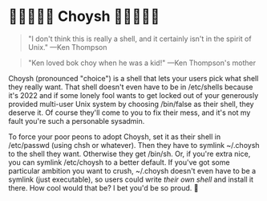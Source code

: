 <!--
SPDX-FileCopyrightText: 2022 Noah Fontes

SPDX-License-Identifier: Apache-2.0
-->

# 🥬🥬🥬🥬🥬 Choysh 🥬🥬🥬🥬🥬

> "I don't think this is really a shell, and it certainly isn't in the spirit of Unix." &mdash;Ken Thompson

> "Ken loved bok choy when he was a kid!" &mdash;Ken Thompson's mother

Choysh (pronounced "choice") is a shell that lets your users pick what shell they really want. That shell doesn't even have to be in /etc/shells because it's 2022 and if some lonely fool wants to get locked out of your generously provided multi-user Unix system by choosing /bin/false as their shell, they deserve it. Of course they'll come to you to fix their mess, and it's not my fault you're such a personable sysadmin.

To force your poor peons to adopt Choysh, set it as their shell in /etc/passwd (using chsh or whatever). Then they have to symlink ~/.choysh to the shell they want. Otherwise they get /bin/sh. Or, if you're extra nice, you can symlink /etc/choysh to a better default. If you've got some particular ambition you want to crush, ~/.choysh doesn't even have to be a symlink (just executable), so users could write _their own shell_ and install it there. How cool would that be? I bet you'd be so proud. 🥲
